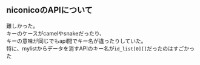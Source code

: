 ## niconicoのAPIについて

難しかった。  
キーのケースがcamelやsnakeだったり、  
キーの意味が同じでもapi間でキー名が違ったりしていた。  
特に、mylistからデータを消すAPIのキー名が`id_list[0][]`だったのはすごかった
